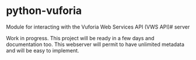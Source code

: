 python-vuforia
==============

Module for interacting with the Vuforia Web Services API (VWS API)# server

Work in progress. This project will be ready in a few days and documentation too.
This webserver will permit to have unlimited metadata and will be easy to implement.
